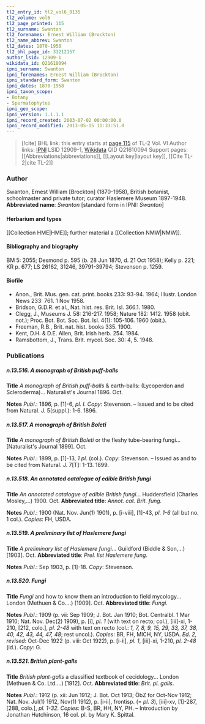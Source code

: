 ```yaml
---
tl2_entry_id: tl2_vol6_0135
tl2_volume: vol6
tl2_page_printed: 115
tl2_surname: Swanton
tl2_forenames: Ernest William (Brockton)
tl2_name_abbrev: Swanton
tl2_dates: 1870-1958
tl2_bhl_page_id: 33212157
author_lsid: 12909-1
wikidata_id: Q21610094
ipni_surname: Swanton
ipni_forenames: Ernest William (Brockton)
ipni_standard_form: Swanton
ipni_dates: 1870-1958
ipni_taxon_scope: 
- Botany
- Spermatophytes
ipni_geo_scope: 
ipni_version: 1.1.1.1
ipni_record_created: 2003-07-02 00:00:00.0
ipni_record_modified: 2013-05-15 11:33:51.0
---
```


> [!cite] BHL link: this entry starts at [page 115](https://www.biodiversitylibrary.org/page/33212157) of TL-2 Vol. VI
> Author links: [IPNI](https://www.ipni.org/a/12909-1) LSID 12909-1, [Wikidata](https://www.wikidata.org/wiki/Q21610094) QID Q21610094
> Support pages: [[Abbreviations|abbreviations]], [[Layout key|layout key]], [[Cite TL-2|cite TL-2]]

### Author

Swanton, Ernest William \[Brockton\] (1870-1958), British botanist, schoolmaster and private tutor; curator Haslemere Museum 1897-1948. 
**Abbreviated name**: *Swanton* \[standard form in IPNI: *Swanton*\]

#### Herbarium and types

[[Collection HME|HME]]; further material a [[Collection NMW|NMW]].

#### Bibliography and biography

BM 5: 2055; Desmond p. 595 (b. 28 Jun 1870, d. 21 Oct 1958); Kelly p. 221; KR p. 677; LS 26162, 31246, 39791-39794; Stevenson p. 1259.

#### Biofile

- Anon., Brit. Mus. gen. cat. print. books 233: 93-94. 1964; Illustr. London News 233: 761. 1 Nov 1958.
- Bridson, G.D.R. et al., Nat. hist. res. Brit. Isl. 366.1. 1980.
- Clegg, J., Museums J. 58: 216-217. 1958; Nature 182: 1412. 1958 (obit. not.); Proc. Bot. Bot. Soc. Bot. Isl. 4(1): 105-106. 1960 (obit.).
- Freeman, R.B., Brit. nat. hist. books 335. 1900.
- Kent, D.H. & D.E. Allen, Brit. Irish herb. 254. 1984.
- Ramsbottom, J., Trans. Brit. mycol. Soc. 30: 4, 5. 1948.

### Publications

##### n.13.516. A monograph of British puff-balls

**Title**
*A monograph of British puff-balls* & earth-balls: (Lycoperdon and Scleroderma)... Naturalist's Journal 1896. Oct.

**Notes**
*Publ*.: 1896, p. \[1\]-6, *pl. I. Copy*: Stevenson. – Issued and to be cited from Natural. J. 5(suppl.): 1-6. 1896.

##### n.13.517. A monograph of British Boleti

**Title**
*A monograph of British Boleti* or the fleshy tube-bearing fungi... \[Naturalist's Journal 1899\]. Oct.

**Notes**
*Publ*.: 1899, p. \[1\]-13, *1 pl*. (col.). *Copy*: Stevenson. – Issued as and to be cited from Natural. J. 7\[T\]: 1-13. 1899.

##### n.13.518. An annotated catalogue of edible British fungi

**Title**
*An annotated catalogue of edible British fungi*... Huddersfield (Charles Mosley,...) 1900. Oct.
**Abbreviated title**: *Annot. cat. Brit. fung.*

**Notes**
*Publ*.: 1900 (Nat. Nov. Jun(1) 1901), p. \[i-viii\], \[1\]-43, *pl. 1-6* (all but no. 1 col.). *Copies*: FH, USDA.

##### n.13.519. A preliminary list of Haslemere fungi

**Title**
*A preliminary list of Haslemere fungi*... Guildford (Biddle & Son,...) \[1903\]. Oct.
**Abbreviated title**: *Prel. list Haslemere fung.*

**Notes**
*Publ*.: Sep 1903, p. \[1\]-18. *Copy*: Stevenson.

##### n.13.520. Fungi

**Title**
*Fungi* and how to know them an introduction to field mycology... London (Methuen & Co....) \[1909\]. Oct.
**Abbreviated title**: *Fungi*.

**Notes**
*Publ*.: 1909 (p. vii: Sep 1909; J. Bot. Jan 1910; Bot. Centralbl. 1 Mar 1910; Nat. Nov. Dec(2) 1909), p. \[i\], *pl. 1* (with text on recto; col.), \[iii\]-xi, 1-210, \[212, colo.\], *pl. 2-48* with text on recto (col.: *1, 7, 8, 9, 15, 29, 33, 37, 38, 40, 42, 43, 44, 47, 48*; rest uncol.).
*Copies*: BR, FH, MICH, NY, USDA.
*Ed. 2, revised*: Oct-Dec 1922 (p. viii: Oct 1922), p. \[i-ii\], *pl. 1*, \[iii\]-xi, 1-210, *pl. 2-48* (id.).
*Copy*: G.

##### n.13.521. British plant-galls

**Title**
*British plant-galls* a classified textbook of cecidology... London (Methuen & Co. Ltd....) \[1912\]. Oct.
**Abbreviated title**: *Brit. pl. galls*.

**Notes**
*Publ*.: 1912 (p. xii: Jun 1912; J. Bot. Oct 1913; ÖbZ for Oct-Nov 1912; Nat. Nov. Jul(1) 1912, Nov(1) 1912), p. \[i-ii\], frontisp. (= *pl. 3*), \[iii\]-xv, \[1\]-287, \[288, colo.\], *pl. 1-32. Copies*: B-S, BR, HH, NY, PH. – Introduction by Jonathan Hutchinson, 16 col. pl. by Mary K. Spittal.


